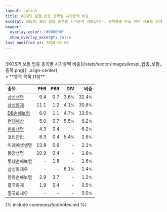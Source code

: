 ```yaml
---
layout: splash
title: KOSPI 보험 업종 종목별 시가총액 비중
excerpt: KOSPI 보험 업종 종목별 시가총액 비중입니다. 종목별로 주요 재무 지표를 함께 표시합니다.
header:
  overlay_color: "#800000"
  show_overlay_excerpt: false
last_modified_at: 2024-02-08
---
```

<br>
![KOSPI 보험 업종 종목별 시가총액 비중](/stats/sector/images/kospi_업종_보험_종목.png){: .align-center}
<br>
> **종목 목록 (13)**<a id="list"></a>

| **종목** | **PER** | **PBR** | **DIV** | **비중** |
| :------- | ------: | ------: | ------: | -------: |
| [삼성생명](/032830/) | 9.4 | 0.7 | 3.6<small>%</small> | 32.4<small>%</small> |
| [삼성화재](/000810/) | 11.1 | 1.2 | 4.1<small>%</small> | 30.8<small>%</small> |
| [DB손해보험](/005830/) | 6.0 | 1.1 | 4.7<small>%</small> | 13.5<small>%</small> |
| [현대해상](/001450/) | 5.0 | 0.7 | 5.5<small>%</small> | 6.2<small>%</small> |
| [한화생명](/088350/) | 4.3 | 0.4 | - | 6.2<small>%</small> |
| 코리안리 | 8.3 | 0.4 | 5.4<small>%</small> | 2.6<small>%</small> |
| 미래에셋생명 | 13.8 | 0.6 | - | 2.1<small>%</small> |
| 동양생명 | 10.9 | 0.4 | - | 1.6<small>%</small> |
| 롯데손해보험 | - | 1.8 | - | 1.6<small>%</small> |
| 삼성화재우 | - | - | 6.1<small>%</small> | 1.4<small>%</small> |
| 한화손해보험 | 2.9 | 3.7 | - | 1.2<small>%</small> |
| 흥국화재 | 1.9 | 0.4 | - | 0.5<small>%</small> |
| 흥국화재우 | - | - | - | 0.0<small>%</small> |

{% include commons/footnotes.md %}